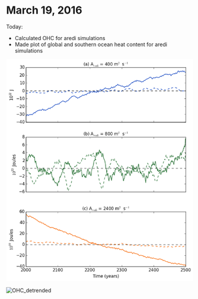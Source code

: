 # March 19, 2016

Today:
* Calculated OHC for aredi simulations
* Made plot of global and southern ocean heat content for aredi simulations

![OHC](files/ohc_aredi_simulations.png)

![OHC_detrended](files/ohc_aredi_simulations_detrend)